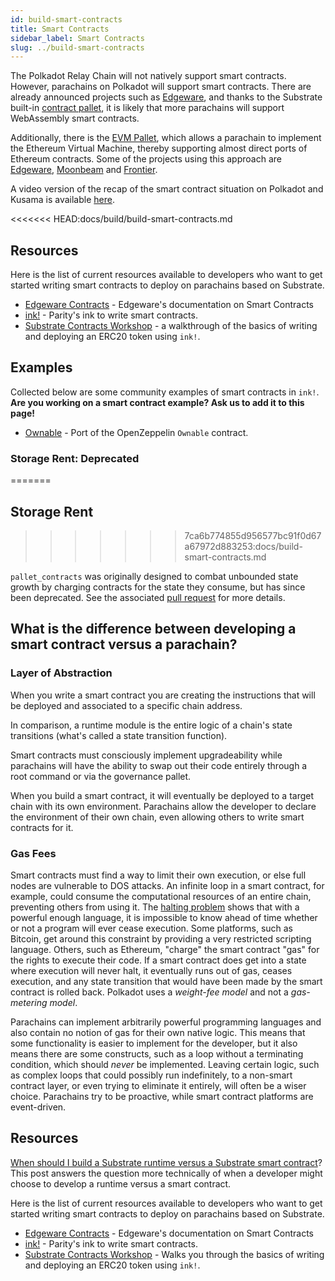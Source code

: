 ```yaml
---
id: build-smart-contracts
title: Smart Contracts
sidebar_label: Smart Contracts
slug: ../build-smart-contracts
---
```


The Polkadot Relay Chain will not natively support smart contracts. However, parachains on Polkadot
will support smart contracts. There are already announced projects such as
[Edgeware](https://edgewa.re), and thanks to the Substrate built-in
[contract pallet](https://substrate.dev/rustdocs/latest/pallet_contracts/index.html), it is likely
that more parachains will support WebAssembly smart contracts.

Additionally, there is the
[EVM Pallet](https://substrate.dev/docs/en/knowledgebase/smart-contracts/evm-pallet), which allows a
parachain to implement the Ethereum Virtual Machine, thereby supporting almost direct ports of
Ethereum contracts. Some of the projects using this approach are [Edgeware](https://edgewa.re),
[Moonbeam](https://moonbeam.network/) and [Frontier](https://github.com/paritytech/frontier).

A video version of the recap of the smart contract situation on Polkadot and Kusama is available
[here](https://www.youtube.com/watch?v=fKHkFBXaUxQ).

<<<<<<< HEAD:docs/build/build-smart-contracts.md
## Resources

Here is the list of current resources available to developers who want to get started writing smart
contracts to deploy on parachains based on Substrate.

- [Edgeware Contracts](https://contracts.edgewa.re) - Edgeware's documentation on Smart Contracts
- [ink!](https://github.com/paritytech/ink) - Parity's ink to write smart contracts.
- [Substrate Contracts Workshop](https://substrate.dev/substrate-contracts-workshop/#/) - a
  walkthrough of the basics of writing and deploying an ERC20 token using `ink!`.

## Examples

Collected below are some community examples of smart contracts in `ink!`. **Are you working on a
smart contract example? Ask us to add it to this page!**

- [Ownable](https://github.com/JesseAbram/foRust/) - Port of the OpenZeppelin `Ownable` contract.

### Storage Rent: Deprecated
=======
## Storage Rent
>>>>>>> 7ca6b774855d956577bc91f0d67a67972d883253:docs/build-smart-contracts.md

`pallet_contracts` was originally designed to combat unbounded state growth by charging contracts for the
state they consume, but has since been deprecated. See the associated [pull request](https://github.com/paritytech/substrate/pull/9669) for more details.

## What is the difference between developing a smart contract versus a parachain?

### Layer of Abstraction

When you write a smart contract you are creating the instructions that will be deployed and
associated to a specific chain address.

In comparison, a runtime module is the entire logic of a chain's state transitions (what's called a
state transition function).

Smart contracts must consciously implement upgradeability while parachains will have the ability to
swap out their code entirely through a root command or via the governance pallet.

When you build a smart contract, it will eventually be deployed to a target chain with its own
environment. Parachains allow the developer to declare the environment of their own chain, even
allowing others to write smart contracts for it.

### Gas Fees

Smart contracts must find a way to limit their own execution, or else full nodes are vulnerable to
DOS attacks. An infinite loop in a smart contract, for example, could consume the computational
resources of an entire chain, preventing others from using it. The
[halting problem](https://en.wikipedia.org/wiki/Halting_problem) shows that with a powerful enough
language, it is impossible to know ahead of time whether or not a program will ever cease execution.
Some platforms, such as Bitcoin, get around this constraint by providing a very restricted scripting
language. Others, such as Ethereum, "charge" the smart contract "gas" for the rights to execute
their code. If a smart contract does get into a state where execution will never halt, it eventually
runs out of gas, ceases execution, and any state transition that would have been made by the smart
contract is rolled back. Polkadot uses a _weight-fee model_ and not a _gas-metering model_.

Parachains can implement arbitrarily powerful programming languages and also contain no notion of
gas for their own native logic. This means that some functionality is easier to implement for the
developer, but it also means there are some constructs, such as a loop without a terminating
condition, which should _never_ be implemented. Leaving certain logic, such as complex loops that
could possibly run indefinitely, to a non-smart contract layer, or even trying to eliminate it
entirely, will often be a wiser choice. Parachains try to be proactive, while smart contract
platforms are event-driven.


## Resources

[When should I build a Substrate runtime versus a Substrate smart contract](https://stackoverflow.com/a/56041305)?
This post answers the question more technically of when a developer might choose to develop a
runtime versus a smart contract.

Here is the list of current resources available to developers who want to get started writing smart
contracts to deploy on parachains based on Substrate.

- [Edgeware Contracts](https://contracts.edgewa.re) - Edgeware's documentation on Smart Contracts
- [ink!](https://github.com/paritytech/ink) - Parity's ink to write smart contracts.
- [Substrate Contracts Workshop](https://substrate.dev/substrate-contracts-workshop/) - Walks you
  through the basics of writing and deploying an ERC20 token using `ink!`.


